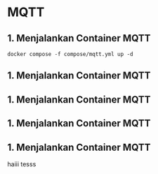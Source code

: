 # MQTT

## 1. Menjalankan Container MQTT

```
docker compose -f compose/mqtt.yml up -d
```

## 1. Menjalankan Container MQTT
## 1. Menjalankan Container MQTT
## 1. Menjalankan Container MQTT
## 1. Menjalankan Container MQTT


haiii tesss
